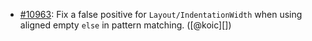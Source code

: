 * [#10963](https://github.com/rubocop/rubocop/issues/10963): Fix a false positive for `Layout/IndentationWidth` when using aligned empty `else` in pattern matching. ([@koic][])
